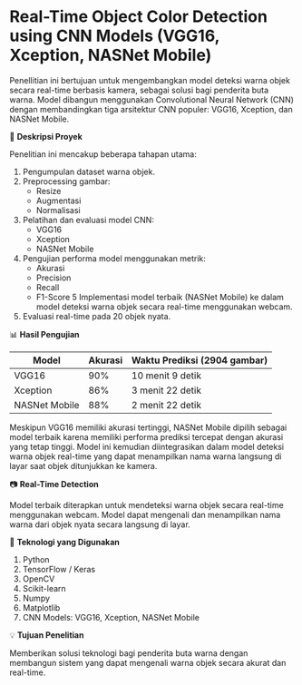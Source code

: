# Real-Time Object Color Detection using CNN Models (VGG16, Xception, NASNet Mobile)

Penellitian ini bertujuan untuk mengembangkan model deteksi warna objek secara real-time berbasis kamera, sebagai solusi bagi penderita buta warna. Model dibangun menggunakan Convolutional Neural Network (CNN) dengan membandingkan tiga arsitektur CNN populer: VGG16, Xception, dan NASNet Mobile.


📌 **Deskripsi Proyek**

Penelitian ini mencakup beberapa tahapan utama:
1. Pengumpulan dataset warna objek.
2. Preprocessing gambar:
    - Resize
    - Augmentasi
    - Normalisasi
3. Pelatihan dan evaluasi model CNN:
    - VGG16
    - Xception
    - NASNet Mobile
4. Pengujian performa model menggunakan metrik:
    - Akurasi
    - Precision
    - Recall
    - F1-Score
5 Implementasi model terbaik (NASNet Mobile) ke dalam model deteksi warna objek secara real-time menggunakan webcam.
6. Evaluasi real-time pada 20 objek nyata.
   

📊 **Hasil Pengujian**

| Model         | Akurasi | Waktu Prediksi (2904 gambar) |
|---------------|---------|------------------------------|
| VGG16         | 90%     | 10 menit 9 detik             |
| Xception      | 86%     | 3 menit 22 detik             |
| NASNet Mobile | 88%     | 2 menit 22 detik             |

Meskipun VGG16 memiliki akurasi tertinggi, NASNet Mobile dipilih sebagai model terbaik karena memiliki performa prediksi tercepat dengan akurasi yang tetap tinggi. Model ini kemudian diintegrasikan dalam model deteksi warna objek real-time yang dapat menampilkan nama warna langsung di layar saat objek ditunjukkan ke kamera.


📷 **Real-Time Detection**

Model terbaik diterapkan untuk mendeteksi warna objek secara real-time menggunakan webcam. Model dapat mengenali dan menampilkan nama warna dari objek nyata secara langsung di layar.


🔧 **Teknologi yang Digunakan**

1. Python
2. TensorFlow / Keras
3. OpenCV
4. Scikit-learn
5. Numpy
6. Matplotlib
7. CNN Models: VGG16, Xception, NASNet Mobile
   

💡 **Tujuan Penelitian**

Memberikan solusi teknologi bagi penderita buta warna dengan membangun sistem yang dapat mengenali warna objek secara akurat dan real-time.
